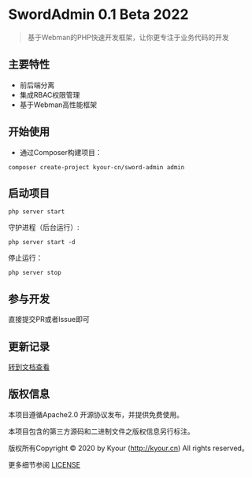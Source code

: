 
SwordAdmin 0.1 Beta 2022
===============

> 基于Webman的PHP快速开发框架，让你更专注于业务代码的开发

## 主要特性
* 前后端分离
* 集成RBAC权限管理
* 基于Webman高性能框架

## 开始使用

- 通过Composer构建项目：
```shell
composer create-project kyour-cn/sword-admin admin
```

## 启动项目
```shell
php server start
```

守护进程（后台运行）:
```shell
php server start -d
```

停止运行：
```shell
php server stop
```

## 参与开发

直接提交PR或者Issue即可

## 更新记录

[转到文档查看](https://github.com/kyour-cn/sword-admin/wiki/Update)

## 版权信息

本项目遵循Apache2.0 开源协议发布，并提供免费使用。

本项目包含的第三方源码和二进制文件之版权信息另行标注。

版权所有Copyright © 2020 by Kyour (http://kyour.cn) All rights reserved。

更多细节参阅 [LICENSE](LICENSE)
